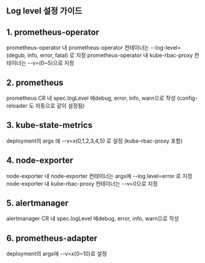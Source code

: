 ## Log level 설정 가이드

## 1. prometheus-operator

prometheus-operator 내 prometheus-operator 컨테이너는 --log-level=(degub, info, error, fatal) 로 지정
prometheus-operator 내 kube-rbac-proxy 컨테이너는 --v=(0~5)으로 지정

## 2. prometheus

prometheus CR 내 spec.logLevel 에debug, error, info, warn으로 작성
(config-reloader 도 자동으로 같이 설정됨)

## 3. kube-state-metrics

deployment의 args 에 --v=x(0,1,2,3,4,5) 로 설정
(kube-rbac-proxy 포함)

## 4. node-exporter

node-exporter 내 node-exporter 컨테이너는 args에 --log.level=error 로 지정
node-exporter 내 kube-rbac-proxy 컨테이너는 --v=0으로 지정

## 5. alertmanager

alertmanager CR 내 spec.logLevel 에debug, error, info, warn으로 작성

## 6. prometheus-adapter

deployment의 args에  --v=x(0~10)로 설정
